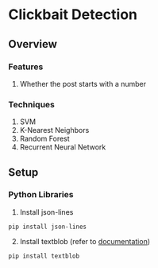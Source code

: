 # Clickbait Detection

## Overview 

### Features
1. Whether the post starts with a number

### Techniques
1. SVM
2. K-Nearest Neighbors
3. Random Forest
4. Recurrent Neural Network


## Setup

### Python Libraries
1. Install json-lines
```
pip install json-lines
```

2. Install textblob (refer to [documentation](https://textblob.readthedocs.io/en/dev/quickstart.html#noun-phrase-extraction))
```
pip install textblob
```
